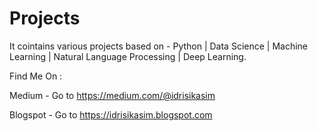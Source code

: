 # Projects
It cointains various projects based on - Python | Data Science | Machine Learning | Natural Language Processing | Deep Learning.

Find Me On :

Medium - Go to https://medium.com/@idrisikasim

Blogspot - Go to https://idrisikasim.blogspot.com
